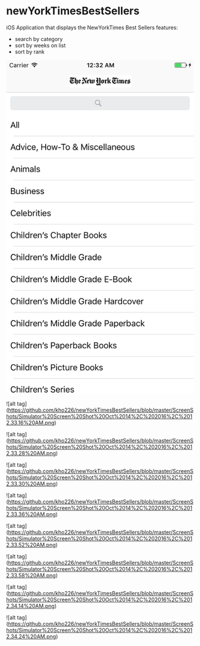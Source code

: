 # newYorkTimesBestSellers
iOS Application that displays the NewYorkTimes Best Sellers
features:
  - search by category
  - sort by weeks on list
  - sort by rank
  
  ![alt tag](https://github.com/kho226/newYorkTimesBestSellers/blob/master/ScreenShots/Simulator%20Screen%20Shot%20Oct%2014%2C%202016%2C%2012.32.51%20AM.png)
  
  ![alt tag]
 (https://github.com/kho226/newYorkTimesBestSellers/blob/master/ScreenShots/Simulator%20Screen%20Shot%20Oct%2014%2C%202016%2C%2012.33.16%20AM.png)
 
 ![alt tag]
 (https://github.com/kho226/newYorkTimesBestSellers/blob/master/ScreenShots/Simulator%20Screen%20Shot%20Oct%2014%2C%202016%2C%2012.33.28%20AM.png)
 
 ![alt tag]
 (https://github.com/kho226/newYorkTimesBestSellers/blob/master/ScreenShots/Simulator%20Screen%20Shot%20Oct%2014%2C%202016%2C%2012.33.30%20AM.png)
 
 ![alt tag]
 (https://github.com/kho226/newYorkTimesBestSellers/blob/master/ScreenShots/Simulator%20Screen%20Shot%20Oct%2014%2C%202016%2C%2012.33.36%20AM.png)
 
![alt tag]
(https://github.com/kho226/newYorkTimesBestSellers/blob/master/ScreenShots/Simulator%20Screen%20Shot%20Oct%2014%2C%202016%2C%2012.33.52%20AM.png)

![alt tag]
(https://github.com/kho226/newYorkTimesBestSellers/blob/master/ScreenShots/Simulator%20Screen%20Shot%20Oct%2014%2C%202016%2C%2012.33.58%20AM.png)

![alt tag]
(https://github.com/kho226/newYorkTimesBestSellers/blob/master/ScreenShots/Simulator%20Screen%20Shot%20Oct%2014%2C%202016%2C%2012.34.14%20AM.png)

![alt tag]
(https://github.com/kho226/newYorkTimesBestSellers/blob/master/ScreenShots/Simulator%20Screen%20Shot%20Oct%2014%2C%202016%2C%2012.34.24%20AM.png)
